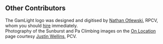 ## Other Contributors ##

The GamLight logo was designed and digitised by [Nathan Otlewski][], RPCV, whom you should [hire][] immediately.  
Photography of the Sunburst and Pa Climbing images on the [On Location][] page courtesy [Justin Wellins][], PCV.  

[Nathan Otlewski]: http://monkeymindchow.blogspot.com/
[hire]: http://www.linkedin.com/pub/nathan-otlewski/59/32/118
[On Location]: /gallery
[Justin Wellins]: http://jwpcorps.blogspot.com/